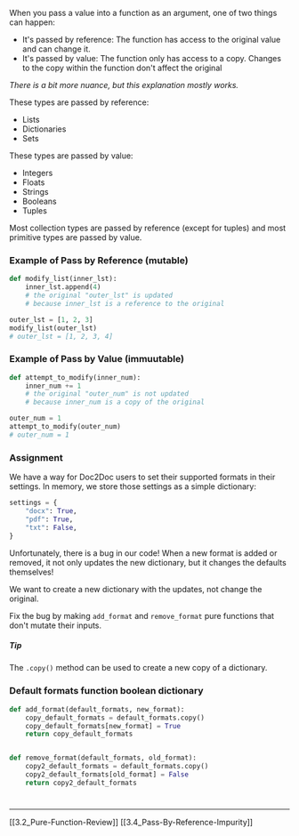 When you pass a value into a function as an argument, one of two things can happen:

- It's passed by reference: The function has access to the original value and can change it.
- It's passed by value: The function only has access to a copy. Changes to the copy within the function don't affect the original

*There is a bit more nuance, but this explanation mostly works.*

These types are passed by reference: 

- Lists
- Dictionaries
- Sets

These types are passed by value:

- Integers
- Floats
- Strings
- Booleans
- Tuples

Most collection types are passed by reference (except for tuples) and most primitive types are passed by value.

### Example of Pass by Reference (mutable)

``` python
def modify_list(inner_lst):
    inner_lst.append(4)
    # the original "outer_lst" is updated
    # because inner_lst is a reference to the original

outer_lst = [1, 2, 3]
modify_list(outer_lst)
# outer_lst = [1, 2, 3, 4]
```

### Example of Pass by Value (immuutable)

``` python
def attempt_to_modify(inner_num):
    inner_num += 1
    # the original "outer_num" is not updated
    # because inner_num is a copy of the original

outer_num = 1
attempt_to_modify(outer_num)
# outer_num = 1
```

### Assignment
We have a way for Doc2Doc users to set their supported formats in their settings. 
In memory, we store those settings as a simple dictionary:

``` python
settings = {
	"docx": True,
	"pdf": True, 
	"txt": False,
}
```

Unfortunately, there is a bug in our code! 
When a new format is added or removed, 
it not only updates the new dictionary, 
but it changes the defaults themselves!

We want to create a new dictionary with the updates, not change the original.

Fix the bug by making `add_format` and `remove_format` pure functions that don't mutate their inputs.

##### Tip
The `.copy()` method can be used to create a new copy of a dictionary.

### Default formats function boolean dictionary

```python
def add_format(default_formats, new_format):
    copy_default_formats = default_formats.copy()
    copy_default_formats[new_format] = True
    return copy_default_formats


def remove_format(default_formats, old_format):
    copy2_default_formats = default_formats.copy()
    copy2_default_formats[old_format] = False
    return copy2_default_formats
```

# 
---
[[3.2_Pure-Function-Review]]
[[3.4_Pass-By-Reference-Impurity]]